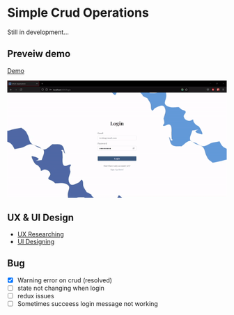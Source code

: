 # Simple Crud Operations
Still in development...
## Preveiw demo 
[Demo](https://falzee.github.io/simple-crud-operation/)
<p align="center">
  <img src="https://github.com/falzee/simple-crud-operation/blob/master/src/images/testing%20prtototype%20demo.gif" alt="animated" />
</p>

## UX & UI Design
- [UX Researching](https://miro.com/app/board/uXjVPa1tA5E=/?share_link_id=449751157116)
- [UI Designing](https://www.figma.com/file/SfngNwfTRTIguyzhYF7BuV/Prototype-2-Log%2FReg%5BUI%5D)

## Bug
- [x] Warning error on crud (resolved)
- [ ] state not changing when login
- [ ] redux issues
- [ ] Sometimes succeess login message not working
